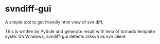 svndiff-gui
===========
A simple tool to get friendly html view of svn diff.

This is written by PySide and generate result with help of tornado template syste.
On Windows, svndiff-gui detects sliksvn as svn client.

